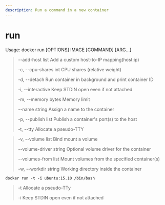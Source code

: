 ```yaml
---
description: Run a command in a new container
---
```


# run

Usage: docker run \[OPTIONS\] IMAGE \[COMMAND\] \[ARG...\]

> --add-host list Add a custom host-to-IP mapping\(host:ip\)
>
> -c, --cpu-shares int CPU shares \(relative weight\)
>
> -d, --detach Run container in background and print container ID
>
> -i, --interactive Keep STDIN open even if not attached
>
> -m, --memory bytes Memory limit
>
> --name string Assign a name to the container
>
> -p, --publish list Publish a container's port\(s\) to the host
>
> -t, --tty Allocate a pseudo-TTY

> -v, --volume list Bind mount a volume 
>
> --volume-driver string Optional volume driver for the container 
>
> --volumes-from list Mount volumes from the specified container\(s\)
>
> -w, --workdir string Working directory inside the container

```text
docker run -t -i ubuntu:15.10 /bin/bash
```

> -t Allocate a pseudo-TTy
>
> -i Keep STDIN open even if not attached

